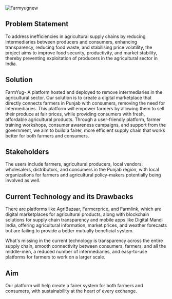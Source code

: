 ![Farmyugnew](https://github.com/user-attachments/assets/33209bb3-9f74-456a-a1ab-18f89aa746e7)

## Problem Statement
To address inefficiencies in agricultural supply chains by reducing intermediaries between producers and consumers, enhancing transparency, reducing food waste, and stabilising price volatility, the project aims to improve food security, productivity, and market stability, thereby preventing exploitation of producers in the agricultural sector in India.

## Solution
FarmYug- A platform hosted and deployed to remove intermediaries in the agricultural sector.
Our solution is to create a digital marketplace that directly connects farmers in Punjab with consumers, removing the need for intermediaries. This platform will empower farmers by allowing them to sell their produce at fair prices, while providing consumers with fresh, affordable agricultural products. Through a user-friendly platform, farmer training workshops, consumer awareness campaigns, and support from the government, we aim to build a fairer, more efficient supply chain that works better for both farmers and consumers.

## Stakeholders
The users include farmers, agricultural producers, local vendors, wholesalers, distributors, and consumers in the Punjab region, with local organizations for farmers and agricultural policy-makers potentially being involved as well.

## Current Technology and its Drawbacks
There are platforms like AgriBazaar, Farmerprice, and Farmlink, which are digital marketplaces for agricultural products, along with blockchain solutions for supply chain transparency and mobile apps like Digital Mandi India, offering agricultural information, market prices, and weather forecasts but are failing to provide a better mutually beneficial system.

What's missing in the current technology is transparency across the entire supply chain, smooth connectivity between consumers, farmers, and all the middle-men, a reduced number of intermediaries, and easy-to-use platforms for farmers to work on a larger scale.

## Aim
Our platform will help create a fairer system for both farmers and consumers, with sustainability at the heart of every exchange.
